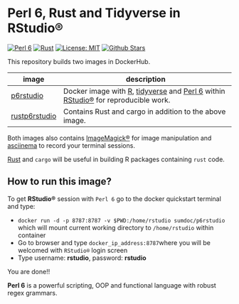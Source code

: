 # Perl 6, Rust and Tidyverse in RStudio®

[![Perl 6](https://img.shields.io/badge/Perl%206-2018.04-blue.svg)](https://rakudo.perl6.org/downloads/star/)
[![Rust](https://img.shields.io/badge/Rust-1.27.0-green.svg)](https://www.rust-lang.org/en-US/)
[![License: MIT](https://img.shields.io/github/license/sumandoc/P6RStudio.svg)](https://github.com/sumandoc/P6RStudio/blob/master/LICENSE)
[![Github Stars](https://img.shields.io/github/stars/sumandoc/P6RStudio.svg?style=social&label=Github)](https://github.com/sumandoc/P6RStudio)

This repository builds two images in DockerHub.


image            | description                               
---------------- | -----------------------------------------
[p6rstudio](https://hub.docker.com/r/sumdoc/p6rstudio/) | Docker image with [R](https://www.r-project.org/), [tidyverse](https://www.tidyverse.org/) and [Perl 6](https://perl6.org/) within [RStudio®](https://www.rstudio.com/) for reproducible work.
[rustp6rstudio](https://hub.docker.com/r/sumdoc/rustp6rstudio/) | Contains Rust and cargo in addition to the above image.


Both images also contains [ImageMagick®](https://www.imagemagick.org/script/index.php) for image manipulation and [asciinema](https://asciinema.org/) to record your terminal sessions.

[Rust](https://www.rust-lang.org/en-US/) and `cargo` will be useful in building R packages containing `rust` code.



## How to run this image?

To get **RStudio®** session with `Perl 6` go to the docker quickstart terminal and type:

+ `docker run -d -p 8787:8787 -v $PWD:/home/rstudio sumdoc/p6rstudio` which will mount current working directory to `/home/rstudio` within container
+ Go to browser and type `docker_ip_address:8787`where you will be welcomed with `RStudio®` login screen
+ Type username: **rstudio**, password: **rstudio**

You are done!!

**Perl 6** is a powerful scripting, OOP and functional language with robust regex grammars.


